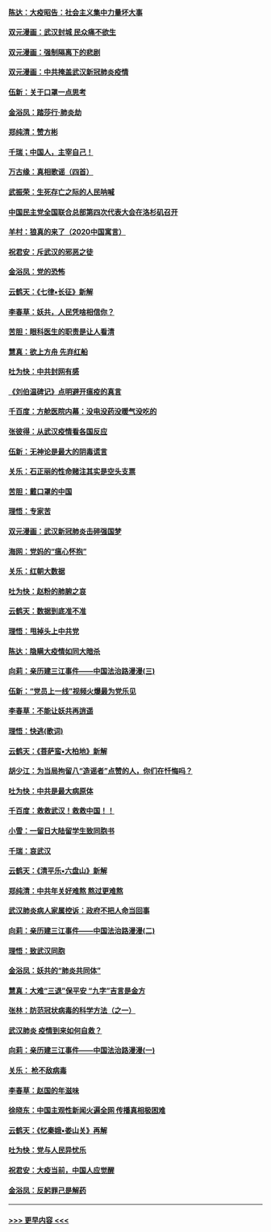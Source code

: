 #### [陈达：大疫昭告：社会主义集中力量坏大事](../pages/nsc993/n11859419.md?t=02110533) 
#### [双元漫画：武汉封城 民众痛不欲生](../pages/nsc993/n11859287.md?t=02110533) 
#### [双元漫画：强制隔离下的悲剧](../pages/nsc993/n11859244.md?t=02110533) 
#### [双元漫画：中共掩盖武汉新冠肺炎疫情](../pages/nsc993/n11858249.md?t=02110533) 
#### [伍新：关于口罩一点思考](../pages/nsc993/n11859195.md?t=02110533) 
#### [金浴凤：踏莎行‧肺炎劫](../pages/nsc993/n11858227.md?t=02110533) 
#### [郑纯清：赞方彬](../pages/nsc993/n11856803.md?t=02110533) 
#### [千瑞；中国人，主宰自己！](../pages/nsc993/n11856793.md?t=02110533) 
#### [万古缘：真相歌谣（四首）](../pages/nsc993/n11856263.md?t=02110533) 
#### [武振荣：生死存亡之际的人民呐喊](../pages/nsc993/n11856256.md?t=02110533) 
#### [中国民主党全国联合总部第四次代表大会在洛杉矶召开](../pages/nsc993/n11856344.md?t=02110533) 
#### [羊村：狼真的来了（2020中国寓言）](../pages/nsc993/n11856229.md?t=02110533) 
#### [祝君安：斥武汉的邪恶之徒](../pages/nsc993/n11855861.md?t=02110533) 
#### [金浴凤：党的恐怖](../pages/nsc993/n11855849.md?t=02110533) 
#### [云鹤天：《七律▪长征》新解](../pages/nsc993/n11855479.md?t=02110533) 
#### [李春草：妖共，人民凭啥相信你？](../pages/nsc993/n11855196.md?t=02110533) 
#### [苦胆：眼科医生的职责是让人看清](../pages/nsc993/n11853840.md?t=02110533) 
#### [慧真：欲上方舟 先弃红船](../pages/nsc993/n11853483.md?t=02110533) 
#### [吐为快：中共封网有感](../pages/nsc993/n11852575.md?t=02110533) 
#### [《刘伯温碑记》点明避开瘟疫的真言](../pages/nsc993/n11852128.md?t=02110533) 
#### [千百度：方舱医院内幕：没电没药没暖气没吃的](../pages/nsc993/n11850211.md?t=02110533) 
#### [张彼得：从武汉疫情看各国反应](../pages/nsc993/n11850102.md?t=02110533) 
#### [伍新：无神论是最大的阴毒谎言](../pages/nsc993/n11846129.md?t=02110533) 
#### [关乐：石正丽的性命赌注其实是空头支票](../pages/nsc993/n11846109.md?t=02110533) 
#### [苦胆：戴口罩的中国](../pages/nsc993/n11845576.md?t=02110533) 
#### [理悟：专家苦](../pages/nsc993/n11845564.md?t=02110533) 
#### [双元漫画：武汉新冠肺炎击碎强国梦](../pages/nsc993/n11843320.md?t=02110533) 
#### [海网：党妈的“瘟心怀抱”](../pages/nsc993/n11840740.md?t=02110533) 
#### [关乐：红朝大数据](../pages/nsc993/n11840675.md?t=02110533) 
#### [吐为快：赵粉的肺腑之哀](../pages/nsc993/n11840618.md?t=02110533) 
#### [云鹤天：数据到底准不准](../pages/nsc993/n11840325.md?t=02110533) 
#### [理悟：甩掉头上中共党](../pages/nsc993/n11838826.md?t=02110533) 
#### [陈达：隐瞒大疫情如同大暗杀](../pages/nsc993/n11838771.md?t=02110533) 
#### [向莉：亲历建三江事件——中国法治路漫漫(三)](../pages/nsc993/n11831825.md?t=02110533) 
#### [伍新：“党员上一线”视频火爆最为党乐见](../pages/nsc993/n11838200.md?t=02110533) 
#### [李春草：不能让妖共再逍遥](../pages/nsc993/n11838102.md?t=02110533) 
#### [理悟：快逃(歌词)](../pages/nsc993/n11838083.md?t=02110533) 
#### [云鹤天：《菩萨蛮▪大柏地》新解](../pages/nsc993/n11838059.md?t=02110533) 
#### [胡少江：为当局拘留八“造谣者”点赞的人，你们在忏悔吗？](../pages/nsc993/n11836801.md?t=02110533) 
#### [吐为快：中共是最大病原体](../pages/nsc993/n11836748.md?t=02110533) 
#### [千百度：救救武汉！救救中国！！](../pages/nsc993/n11836145.md?t=02110533) 
#### [小雪：一留日大陆留学生致同胞书](../pages/nsc993/n11834624.md?t=02110533) 
#### [千瑞：哀武汉](../pages/nsc993/n11833647.md?t=02110533) 
#### [云鹤天：《清平乐▪六盘山》新解](../pages/nsc993/n11833611.md?t=02110533) 
#### [郑纯清：中共年关好难熬 熬过更难熬](../pages/nsc993/n11833489.md?t=02110533) 
#### [武汉肺炎病人家属控诉：政府不把人命当回事](../pages/nsc993/n11833205.md?t=02110533) 
#### [向莉：亲历建三江事件——中国法治路漫漫(二)](../pages/nsc993/n11829102.md?t=02110533) 
#### [理悟：致武汉同胞](../pages/nsc993/n11831522.md?t=02110533) 
#### [金浴凤：妖共的“肺炎共同体”](../pages/nsc993/n11829448.md?t=02110533) 
#### [慧真：大难“三退”保平安 “九字”吉言是金方](../pages/nsc993/n11829501.md?t=02110533) 
#### [张林：防范冠状病毒的科学方法（之一）](../pages/nsc993/n11828618.md?t=02110533) 
#### [武汉肺炎 疫情到来如何自救？](../pages/nsc993/n11827632.md?t=02110533) 
#### [向莉：亲历建三江事件——中国法治路漫漫(一)](../pages/nsc993/n11827190.md?t=02110533) 
#### [关乐： 枪不敌病毒](../pages/nsc993/n11826746.md?t=02110533) 
#### [李春草：赵国的年滋味](../pages/nsc993/n11826321.md?t=02110533) 
#### [徐晓东：中国主观性新闻火遍全网 传播真相极困难](../pages/nsc993/n11826508.md?t=02110533) 
#### [云鹤天：《忆秦娥▪娄山关》再解](../pages/nsc993/n11824682.md?t=02110533) 
#### [吐为快：党与人民异忧乐](../pages/nsc993/n11824660.md?t=02110533) 
#### [祝君安：大疫当前，中国人应觉醒](../pages/nsc993/n11821946.md?t=02110533) 
#### [金浴凤：反躬罪己是解药](../pages/nsc993/n11820280.md?t=02110533) 

----
#### [ >>> 更早内容 <<< ](../indexes/nsc993-earlier.md)
